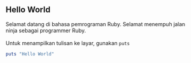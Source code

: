 ## Hello World

Selamat datang di bahasa pemrograman Ruby. Selamat menempuh jalan ninja sebagai programmer Ruby.
<br>
<br>
Untuk menampilkan tulisan ke layar, gunakan `puts`
<br>

```ruby
puts "Hello World"
```

